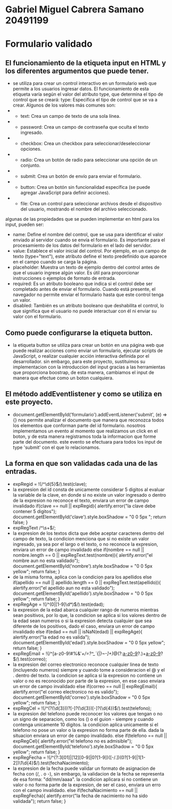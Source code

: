 # Gabriel Miguel Cabrera Samano 20491199
# Formulario validado

## El funcionamiento de la etiqueta input en HTML y los diferentes argumentos que puede tener.
-  se utiliza para crear un control interactivo en un formulario web que permite a los usuarios ingresar datos. El funcionamiento de esta etiqueta varía según el valor del atributo type, que determina el tipo de control que se creará:
type: Especifica el tipo de control que se va a crear. Algunos de los valores más comunes son:
- - text: Crea un campo de texto de una sola línea.
- - password: Crea un campo de contraseña que oculta el texto ingresado.
- - checkbox: Crea un checkbox para seleccionar/deseleccionar opciones.
- - radio: Crea un botón de radio para seleccionar una opción de un conjunto.
- - submit: Crea un botón de envío para enviar el formulario.
- - button: Crea un botón sin funcionalidad específica (se puede agregar JavaScript para definir acciones).
- - file: Crea un control para seleccionar archivos desde el dispositivo del usuario, mostrando el nombre del archivo seleccionado.

algunas de las propiedades que se pueden implementar en html para los input, pueden ser:
- name: Define el nombre del control, que se usa para identificar el valor enviado al servidor cuando se envía el formulario. Es importante para el procesamiento de los datos del formulario en el lado del servidor.
- value: Establece el valor inicial del control. Por ejemplo, en un campo de texto (type="text"), este atributo define el texto predefinido que aparece en el campo cuando se carga la página.
- placeholder: Muestra un texto de ejemplo dentro del control antes de que el usuario ingrese algún valor. Es útil para proporcionar instrucciones o ejemplos de formato de entrada.
- required: Es un atributo booleano que indica si el control debe ser completado antes de enviar el formulario. Cuando está presente, el navegador no permite enviar el formulario hasta que este control tenga un valor.
- disabled: También es un atributo booleano que deshabilita el control, lo que significa que el usuario no puede interactuar con él ni enviar su valor con el formulario.

## Como puede configurarse la etiqueta button.
- la etiqueta button se utiliza para crear un botón en una página web que puede realizar acciones como enviar un formulario, ejecutar scripts de JavaScript, o realizar cualquier acción interactiva definida por el desarrollador. sin embargo, para este proyecto, sustituimos su implementacion con la introduccion del input gracias a las herramientas que proporciona boostrap, de esta manera, cambiamos el input de manera que efectue como un boton cualquiera.

## El método addEventlistener y como se utiliza en este proyecto.
- document.getElementById('formulario').addEventListener('submit', (e) => {} nos permite analizar el documento que manera que reconozca todos los elementos que conforman parte del id formulario. nosotros implementamos un evento al momento que realizamos un click en el boton, y de esta manera registramos toda la informacion que forme parte del documento. este evento se efectuara para todos los input de type 'submit' con el que lo relacionamos.

## La forma en que son validadas cada una de las entradas.
- expRegid = !(/^\d{5}$/).test(clave);
- la expresion del id consta de unicamente considerar 5 digitos al evaluar la variable de la clave, en donde si no existe un valor ingresado o dentro de la expresion no reconoce el texto, enviara un error de campo invalidado
if(clave == null || expRegid){
        alertify.error("la clave debe contener 5 digitos");
        document.getElementById('clave').style.boxShadow = "0 0 5px ";
        return false;
    } 
- expRegText /^\s+$/;
- la expresion de los textos dicta que debe aceptar caracteres dentro del campo de texto, la condicion menciona que si no existe un valor ingresado, ya sea por el largo o el texto, o no reconoce la expresion, enviara un error de campo invalidado
else if(nombre == null || nombre.length == 0 || expRegText.test(nombre)){
        alertify.error("el nombre aun no esta validado");
        document.getElementById('nombre').style.boxShadow = "0 0 5px yellow";
        return false;
    }
- de la misma forma, aplica con la condicion para los apellidos
else if(apellido == null || apellido.length == 0 || expRegText.test(apellido)){
        alertify.error("el apellido aun no esta validado");
        document.getElementById('apellido').style.boxShadow = "0 0 5px yellow";
        return false;
    }
- expRegAge = !(/^(0|[1-9]\d*)$/).test(edad);
- la expresion de la edad abarca cualquier rango de numeros mientras sean positivos, por lo que, la condicion se aplica si los valores dentro de la edad sean numeros o si la expresion detecta cualquier que sea diferente de los positivos, dado el caso, enviara un error de campo invalidado
else if(edad == null || isNaN(edad) || expRegAge){
        alertify.error("la edad no es valida");
        document.getElementById('edad').style.boxShadow = "0 0 5px yellow";
        return false;
    } 
- expRegEmail = !(/^[a-z0-9!#$%&'*+/=?^_`{|}~-]+(?:\.[a-z0-9!#$%&'*+/=?^_`{|}~-]+)*@(?:[a-z0-9](?:[a-z0-9-]*[a-z0-9])?\.)+[a-z0-9](?:[a-z0-9-]*[a-z0-9])?$/).test(correo); 
- la expresion del correo electronico reconoce cualquier linea de texto (incluyendo numeros) siempre y cuando tome a consideracion el @ y el . dentro del texto. la condicion se aplica si la expresion no contiene un valor o no es reconocido por parte de la expresion, en ese caso enviara un error de campo invalidado
else if(correo == null || expRegEmail){
        alertify.error("el correo electronico no es valido");
        document.getElementById('correo').style.boxShadow = "0 0 5px yellow";
        return false;
    } 
- expRegCel = !(/^\(?(\d{3})\)?[-]?(\d{3})[-]?(\d{4})$/).test(telefono);
- la expresion del telefono puede reconocer los valores que tengan o no un signo de separacion, como los () o el guion - siempre y cuando contenga unicamente 10 digitos. la condicion aplica unicamente si el telefono no pose un valor o la expresion no forma parte de ella. dada la situacion enviara un error de campo invalidado.
else if(telefono == null || expRegCel){
        alertify.error("el telefono no es admisible");
        document.getElementById('telefono').style.boxShadow = "0 0 5px yellow";
        return false;
    }
- expRegFecha = !(/^(?:3[01]|[12][0-9]|0?[1-9])([\-/.])(0?[1-9]|1[1-2])\1\d{4}$/).test(fechaNacimiento);
- la expresion de la fecha puede validar un formato de asignacion de fecha con (/, . o -), sin embargo, la validacion de la fecha se representa de esa forma: "dd/mm/aaaa". la condicion aplicara si no contiene un valor o no forma parte de la expresion, de ser el caso, enviara un erro con el campo invalidado.
else if(fechaNacimiento == null || expRegFecha){
        alertify.error("la fecha de nacimiento no ha sido validada");
        return false;
    }
